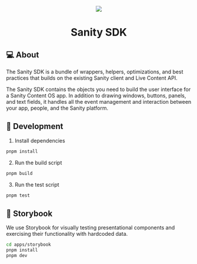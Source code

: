 <p align="center">
  <a href="https://sanity.io">
    <img src="https://cdn.sanity.io/images/3do82whm/next/1dfce9dde7a62ccaa8e8377254a1e919f6c07ad3-128x128.svg" />
  </a>
  <h1 align="center">Sanity SDK</h1>
</p>

## 💻 About

The Sanity SDK is a bundle of wrappers, helpers, optimizations, and best practices that builds on the existing Sanity client and Live Content API.

The Sanity SDK contains the objects you need to build the user interface for a Sanity Content OS app. In addition to drawing windows, buttons, panels, and text fields, it handles all the event management and interaction between your app, people, and the Sanity platform.

## 🧰 Development

1. Install dependencies

```bash
pnpm install
```

2. Run the build script

```bash
pnpm build
```

3. Run the test script

```bash
pnpm test
```

## 🎨 Storybook

We use Storybook for visually testing presentational components and exercising their functionality with hardcoded data.

```bash
cd apps/storybook
pnpm install
pnpm dev
```
